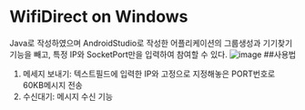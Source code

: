 # WifiDirect on Windows
Java로 작성하였으며 AndroidStudio로 작성한 어플리케이션의 그룹생성과 기기찾기 기능을 빼고, 특정 IP와 SocketPort만을 입력하여 참여할 수 있다.
![image](https://github.com/user-attachments/assets/d8a5ddba-9e35-4131-ac8d-701dcbc6f6d3)
##사용법
1. 메세지 보내기: 텍스트필드에 입력한 IP와 고정으로 지정해놓은 PORT번호로 60KB메시지 전송
2. 수신대기: 메시지 수신 기능
